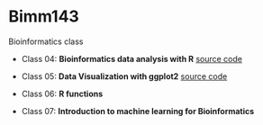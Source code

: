# Bimm143
Bioinformatics class

- Class 04: **Bioinformatics data analysis with R** [source code](https://github.com/Moises1098/Bimm143/tree/main/class04)

- Class 05: **Data Visualization with ggplot2** [source code](https://github.com/Moises1098/Bimm143/blob/main/class05/class05.qmd)

- Class 06: **R functions**

- Class 07: **Introduction to machine learning for Bioinformatics** 

